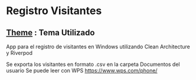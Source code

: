 # Registro Visitantes
<!-- ALL-CONTRIBUTORS-BADGE:START - Do not remove or modify this section -->
<!-- ALL-CONTRIBUTORS-BADGE:END -->

## [Theme](https://abuanwar072.github.io/Flutter-Responsive-Admin-Panel-or-Dashboard/#/) : Tema Utilizado




App para el registro de visitantes en Windows utilizando Clean Architecture y Riverpod

Se exporta los visitantes en formato .csv en la carpeta Documentos del usuario
Se puede leer con WPS https://www.wps.com/phone/